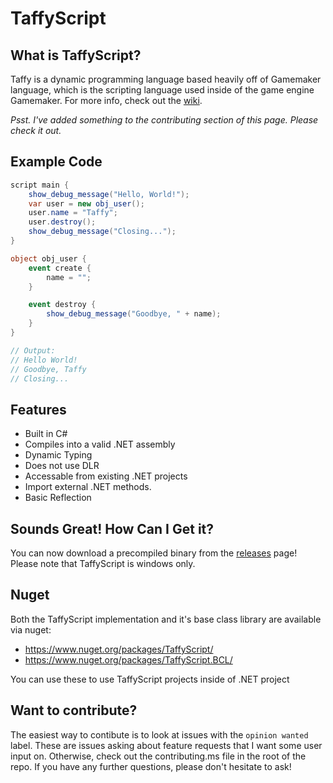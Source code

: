 # TaffyScript
## What is TaffyScript?
Taffy is a dynamic programming language based heavily off of Gamemaker language, 
which is the scripting language used inside of the game engine Gamemaker. For more info, check out the [wiki](https://github.com/mystborn/TaffyScript/wiki).

_Psst. I've added something to the contributing section of this page. Please check it out._

## Example Code
```cs
script main {
    show_debug_message("Hello, World!");
    var user = new obj_user();
    user.name = "Taffy";
    user.destroy();
    show_debug_message("Closing...");
}

object obj_user {
    event create {
        name = "";
    }

    event destroy {
        show_debug_message("Goodbye, " + name);
    }
}

// Output:
// Hello World!
// Goodbye, Taffy
// Closing...
```

## Features
* Built in C#
* Compiles into a valid .NET assembly
* Dynamic Typing
* Does not use DLR
* Accessable from existing .NET projects
* Import external .NET methods.
* Basic Reflection

## Sounds Great! How Can I Get it?
You can now download a precompiled binary from the [releases](https://github.com/mystborn/TaffyScript/releases) page! Please note that TaffyScript is windows only.

## Nuget
Both the TaffyScript implementation and it's base class library are available via nuget:
* https://www.nuget.org/packages/TaffyScript/
* https://www.nuget.org/packages/TaffyScript.BCL/

You can use these to use TaffyScript projects inside of .NET project

## Want to contribute?
The easiest way to contibute is to look at issues with the `opinion wanted` label. These are issues asking about feature requests that I want some user input on. Otherwise, check out the contributing.ms file in the root of the repo. If you have any further questions, please don't hesitate to ask!
